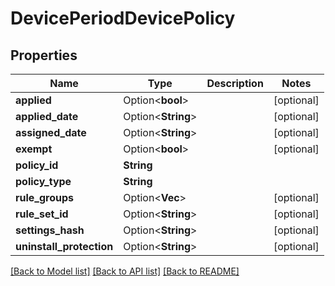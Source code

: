 # DevicePeriodDevicePolicy

## Properties

Name | Type | Description | Notes
------------ | ------------- | ------------- | -------------
**applied** | Option<**bool**> |  | [optional]
**applied_date** | Option<**String**> |  | [optional]
**assigned_date** | Option<**String**> |  | [optional]
**exempt** | Option<**bool**> |  | [optional]
**policy_id** | **String** |  | 
**policy_type** | **String** |  | 
**rule_groups** | Option<**Vec<String>**> |  | [optional]
**rule_set_id** | Option<**String**> |  | [optional]
**settings_hash** | Option<**String**> |  | [optional]
**uninstall_protection** | Option<**String**> |  | [optional]

[[Back to Model list]](../README.md#documentation-for-models) [[Back to API list]](../README.md#documentation-for-api-endpoints) [[Back to README]](../README.md)


